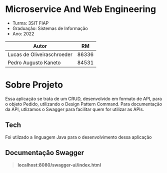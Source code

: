 #  **Microservice And Web Engineering**

* Turma: 3SIT FIAP
* Graduação: Sistemas de Informação
* Ano: 2022

| Autor               | RM                                                |
| ----------------- | ---------------------------------------------------------------- |
| Lucas de Oliveiraschroeder       | 86336 |
| Pedro Augusto Kaneto             | 84531 |


# Sobre Projeto
Essa aplicação se trata de um CRUD, desenvolvido em formato de API, para o objeto Pedido, utilizando o Design Pattern Command. Para documentação da API, utlizamos o Swagger para facilitar quem for utilizar as APIs.

## Tech
Foi utilzado a linguagem Java para o desenvolvimento dessa aplicação

## Documentação Swagger
> **localhost:8080/swagger-ui/index.html**
